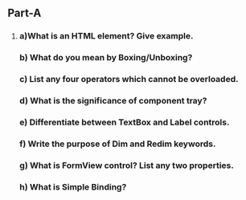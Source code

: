 ## Part-A

1.  ### a)What is an HTML element? Give example.
    ### b) What do you mean by Boxing/Unboxing?
    ### c) List any four operators which cannot be overloaded.
    ### d) What is the significance of component tray?
    ### e) Differentiate between TextBox and Label controls.
    ### f) Write the purpose of Dim and Redim keywords.
    ### g) What is FormView control? List any two properties.
    ### h) What is Simple Binding?